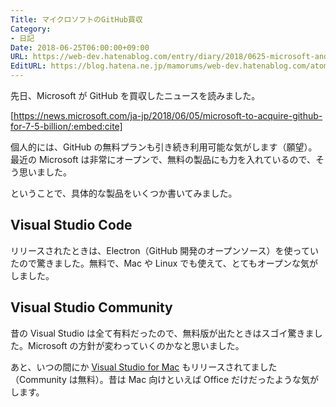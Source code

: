 ```yaml
---
Title: マイクロソフトのGitHub買収
Category:
- 日記
Date: 2018-06-25T06:00:00+09:00
URL: https://web-dev.hatenablog.com/entry/diary/2018/0625-microsoft-and-github
EditURL: https://blog.hatena.ne.jp/mamorums/web-dev.hatenablog.com/atom/entry/17391345971654319730
---
```


先日、Microsoft が GitHub を買収したニュースを読みました。

[https://news.microsoft.com/ja-jp/2018/06/05/microsoft-to-acquire-github-for-7-5-billion/:embed:cite]

個人的には、GitHub の無料プランも引き続き利用可能な気がします（願望）。最近の Microsoft は非常にオープンで、無料の製品にも力を入れているので、そう思いました。

ということで、具体的な製品をいくつか書いてみました。


## Visual Studio Code
リリースされたときは、Electron（GitHub 開発のオープンソース）を使っていたので驚きました。無料で、Mac や Linux でも使えて、とてもオープンな気がしました。


## Visual Studio Community
昔の Visual Studio は全て有料だったので、無料版が出たときはスゴイ驚きました。Microsoft の方針が変わっていくのかなと思いました。

あと、いつの間にか [Visual Studio for Mac](https://www.visualstudio.com/ja/vs/mac/) もリリースされてました（Community は無料）。昔は Mac 向けといえば Office だけだったような気がします。

